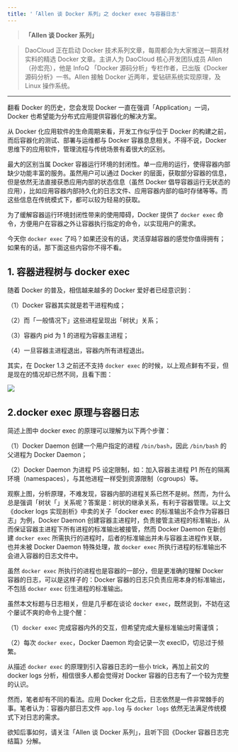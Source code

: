 ```yaml
---
title: '「Allen 谈 Docker 系列」之 docker exec 与容器日志'
---
```


<!-- reviewed by fiona -->

>**「Allen 谈 Docker 系列」**

>DaoCloud 正在启动 Docker 技术系列文章，每周都会为大家推送一期真材实料的精选 Docker 文章。主讲人为 DaoCloud 核心开发团队成员 Allen（孙宏亮），他是 InfoQ 「Docker 源码分析」专栏作者，已出版《Docker 源码分析》一书。Allen 接触 Docker 近两年，爱钻研系统实现原理，及 Linux 操作系统。

---

翻看 Docker 的历史，您会发现 Docker 一直在强调「Application」一词，Docker 也希望能为分布式应用提供容器化的解决方案。

从 Docker 化应用软件的生命周期来看，开发工作似乎位于 Docker 的构建之前，而后容器化的测试、部署与运维都与 Docker 容器息息相关。不得不说，Docker 思维下的应用软件，管理流程与传统场景有着很大的区别。

最大的区别当属 Docker 容器运行环境的封闭性。单一应用的运行，使得容器内部缺少功能丰富的服务。虽然用户可以通过 Docker 的层面，获取部分容器的信息，但是依然无法直接获悉应用内部的状态信息（虽然 Docker 倡导容器运行无状态的应用），比如应用容器内部持久化的日志文件、应用容器内部的临时存储等等。而这些信息在传统模式下，都可以较为轻易的获取。

为了缓解容器运行环境封闭性带来的使用障碍，Docker 提供了 `docker exec` 命令，方便用户在容器之外让容器执行指定的命令，以实现用户的需求。

今天你 `docker exec` 了吗？如果还没有的话，灵活穿越容器的感觉你值得拥有；如果有的话，那下面这些内容你不得不看。

## 1. 容器进程树与 docker exec

随着 Docker 的普及，相信越来越多的 Docker 爱好者已经意识到：

（1）Docker 容器其实就是若干进程构成；

（2）而「一般情况下」这些进程呈现出「树状」关系；

（3）容器内 pid 为 1 的进程为容器主进程；

（4）一旦容器主进程退出，容器内所有进程退出。

其实，在 Docker 1.3 之前还不支持 `docker exec` 的时候，以上观点鲜有不妥，但是现在的情况却已然不同，且看下图：

![](http://7xi8kv.com5.z0.glb.qiniucdn.com/docker_exec-2.png)

## 2.docker exec 原理与容器日志

简述上图中 docker exec 的原理可以理解为以下两个步骤：

（1）Docker Daemon 创建一个用户指定的进程 `/bin/bash`，因此 `/bin/bash` 的父进程为 Docker Daemon；

（2）Docker Daemon 为进程 P5 设定限制，如：加入容器主进程 P1 所在的隔离环境（namespaces），与其他进程一样受到资源限制（cgroups）等。

观察上图，分析原理，不难发现，容器内部的进程关系已然不是树。然而，为什么总是强调「树状「」关系呢？答案是：树状的继承关系，有利于容器管理。以上文《docker logs 实现剖析》中卖的关子「docker exec 的标准输出不会作为容器日志」为例，Docker Daemon 创建容器主进程时，负责接管主进程的标准输出，从而保证容器主进程下所有进程的标准输出被接管，然而 Docker Daemon 在新创建 `docker exec` 所需执行的进程时，后者的标准输出并未与容器主进程作关联，也并未被 Docker Daemon 特殊处理，故 `docker exec` 所执行进程的标准输出不会进入容器的日志文件中。

虽然 `docker exec` 所执行的进程也是容器的一部分，但是更准确的理解 Docker 容器的日志，可以是这样子的：Docker 容器的日志只负责应用本身的标准输出，不包括 `docker exec` 衍生进程的标准输出。

虽然本文标题与日志相关，但是几乎都在谈论 `docker exec`，既然说到，不妨在这个屡试不爽的命令上提个醒：

（1）`docker exec` 完成容器内外的交互，但希望完成大量标准输出时需谨慎；

（2）每次 `docker exec`，Docker Daemon 均会记录一次 execID，切忌过于频繁。


从描述 `docker exec` 的原理到引入容器日志的一些小 trick，再加上前文的 docker logs 分析，相信很多人都会觉得对 Docker 容器的日志有了一个较为完整的认识。

然而，笔者却有不同的看法。应用 Docker 化之后，日志依然是一件非常棘手的事。笔者认为：容器内部日志文件 `app.log` 与 `docker logs` 依然无法满足传统模式下对日志的需求。

欲知后事如何，请关注「Allen 谈 Docker 系列」，且听下回《Docker 容器日志完结篇》分解。